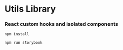 # Utils Library

### React custom hooks and isolated components

`npm install`

`npm run storybook`
